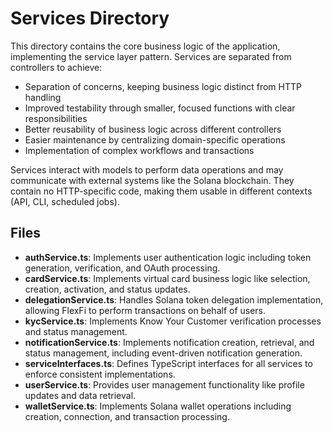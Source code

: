 # Services Directory

This directory contains the core business logic of the application, implementing the service layer pattern. Services are separated from controllers to achieve:

- Separation of concerns, keeping business logic distinct from HTTP handling
- Improved testability through smaller, focused functions with clear responsibilities
- Better reusability of business logic across different controllers
- Easier maintenance by centralizing domain-specific operations
- Implementation of complex workflows and transactions

Services interact with models to perform data operations and may communicate with external systems like the Solana blockchain. They contain no HTTP-specific code, making them usable in different contexts (API, CLI, scheduled jobs).

## Files

- **authService.ts**: Implements user authentication logic including token generation, verification, and OAuth processing.
- **cardService.ts**: Implements virtual card business logic like selection, creation, activation, and status updates.
- **delegationService.ts**: Handles Solana token delegation implementation, allowing FlexFi to perform transactions on behalf of users.
- **kycService.ts**: Implements Know Your Customer verification processes and status management.
- **notificationService.ts**: Implements notification creation, retrieval, and status management, including event-driven notification generation.
- **serviceInterfaces.ts**: Defines TypeScript interfaces for all services to enforce consistent implementations.
- **userService.ts**: Provides user management functionality like profile updates and data retrieval.
- **walletService.ts**: Implements Solana wallet operations including creation, connection, and transaction processing. 